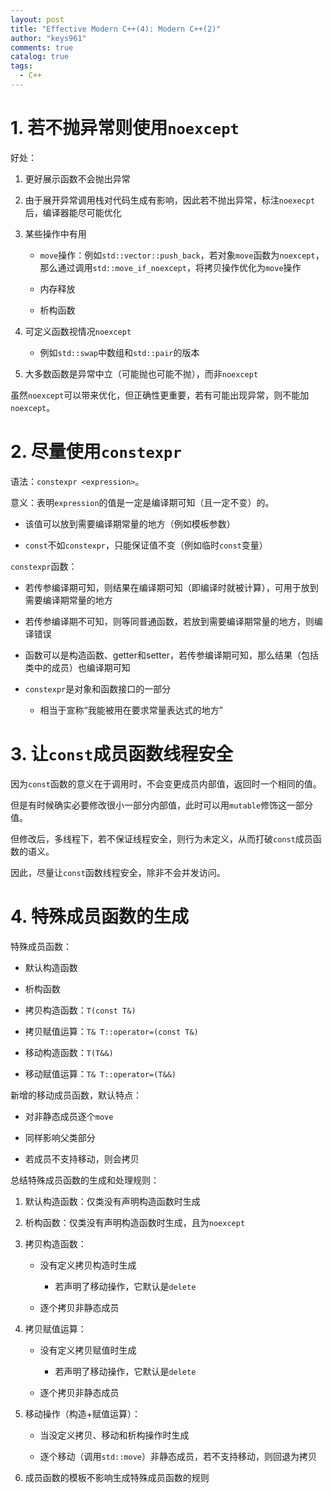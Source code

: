 ```yaml
---
layout: post
title: "Effective Modern C++(4): Modern C++(2)"
author: "keys961"
comments: true
catalog: true
tags:
  - C++
---
```


# 1. 若不抛异常则使用`noexcept`

好处：

1. 更好展示函数不会抛出异常

2. 由于展开异常调用栈对代码生成有影响，因此若不抛出异常，标注`noexecpt`后，编译器能尽可能优化

3. 某些操作中有用
   
   - `move`操作：例如`std::vector::push_back`，若对象`move`函数为`noexcept`，那么通过调用`std::move_if_noexcept`，将拷贝操作优化为`move`操作
   
   - 内存释放
   
   - 析构函数

4. 可定义函数视情况`noexcept`
   
   - 例如`std::swap`中数组和`std::pair`的版本

5. 大多数函数是异常中立（可能抛也可能不抛），而非`noexcept`

虽然`noexcept`可以带来优化，但正确性更重要，若有可能出现异常，则不能加`noexcept`。

# 2. 尽量使用`constexpr`

语法：`constexpr <expression>`。

意义：表明`expression`的值是一定是编译期可知（且一定不变）的。

- 该值可以放到需要编译期常量的地方（例如模板参数）

- `const`不如`constexpr`，只能保证值不变（例如临时`const`变量）

`constexpr`函数：

- 若传参编译期可知，则结果在编译期可知（即编译时就被计算），可用于放到需要编译期常量的地方

- 若传参编译期不可知，则等同普通函数，若放到需要编译期常量的地方，则编译错误

- 函数可以是构造函数、getter和setter，若传参编译期可知，那么结果（包括类中的成员）也编译期可知

- `constexpr`是对象和函数接口的一部分
  
  - 相当于宣称“我能被用在要求常量表达式的地方”

# 3. 让`const`成员函数线程安全

因为`const`函数的意义在于调用时，不会变更成员内部值，返回时一个相同的值。

但是有时候确实必要修改很小一部分内部值，此时可以用`mutable`修饰这一部分值。

但修改后，多线程下，若不保证线程安全，则行为未定义，从而打破`const`成员函数的语义。

因此，尽量让`const`函数线程安全，除非不会并发访问。

# 4. 特殊成员函数的生成

特殊成员函数：

- 默认构造函数

- 析构函数

- 拷贝构造函数：`T(const T&)`

- 拷贝赋值运算：`T& T::operator=(const T&)`

- 移动构造函数：`T(T&&)`

- 移动赋值运算：`T& T::operator=(T&&)`

新增的移动成员函数，默认特点：

- 对非静态成员逐个`move`

- 同样影响父类部分

- 若成员不支持移动，则会拷贝

总结特殊成员函数的生成和处理规则：

1. 默认构造函数：仅类没有声明构造函数时生成

2. 析构函数：仅类没有声明构造函数时生成，且为`noexcept`

3. 拷贝构造函数：
   
   - 没有定义拷贝构造时生成
     
     - 若声明了移动操作，它默认是`delete`
   
   - 逐个拷贝非静态成员

4. 拷贝赋值运算：
   
   - 没有定义拷贝赋值时生成
     
     - 若声明了移动操作，它默认是`delete`
   
   - 逐个拷贝非静态成员

5. 移动操作（构造+赋值运算）：
   
   - 当没定义拷贝、移动和析构操作时生成
   
   - 逐个移动（调用`std::move`）非静态成员，若不支持移动，则回退为拷贝

6. 成员函数的模板不影响生成特殊成员函数的规则